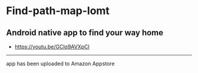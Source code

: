# Find-path-map-lomt
## Android native app to find your way home
- https://youtu.be/GClq9AVXpCI
---
app has been uploaded to Amazon Appstore
